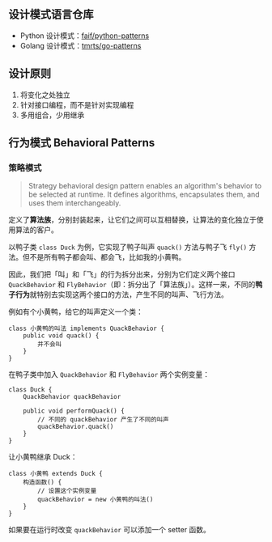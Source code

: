 ## 设计模式语言仓库

- Python 设计模式：[faif/python-patterns](https://github.com/faif/python-patterns)
- Golang 设计模式：[tmrts/go-patterns](https://github.com/tmrts/go-patterns)

## 设计原则

1. 将变化之处独立
2. 针对接口编程，而不是针对实现编程
3. 多用组合，少用继承

## 行为模式 Behavioral Patterns

### 策略模式

> Strategy behavioral design pattern enables an algorithm's behavior to be selected at runtime.
> It defines algorithms, encapsulates them, and uses them interchangeably.

定义了**算法族**，分别封装起来，让它们之间可以互相替换，让算法的变化独立于使用算法的客户。

以鸭子类 `class Duck` 为例，它实现了鸭子叫声 `quack()` 方法与鸭子飞 `fly()` 方法。但不是所有鸭子都会叫、都会飞，比如我的小黄鸭。

因此，我们把「叫」和「飞」的行为拆分出来，分别为它们定义两个接口 `QuackBehavior` 和 `FlyBehavior`（即：拆分出了「算法族」）。这样一来，不同的**鸭子行为**就特别去实现这两个接口的方法，产生不同的叫声、飞行方法。

例如有个小黄鸭，给它的叫声定义一个类：

```
class 小黄鸭的叫法 implements QuackBehavior {
    public void quack() {
        并不会叫
    }
}
```

在鸭子类中加入 `QuackBehavior` 和 `FlyBehavior` 两个实例变量：

```
class Duck {
    QuackBehavior quackBehavior

    public void performQuack() {
        // 不同的 quackBehavior 产生了不同的叫声
        quackBehavior.quack()
    }
}
```

让小黄鸭继承 Duck：

```
class 小黄鸭 extends Duck {
    构造函数() {
        // 设置这个实例变量
        quackBehavior = new 小黄鸭的叫法()
    }
}
```

如果要在运行时改变 `quackBehavior` 可以添加一个 setter 函数。
